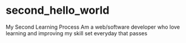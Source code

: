# second_hello_world
My Second Learning Process
Am a web/software developer who love learning and improving my skill set everyday that passes

